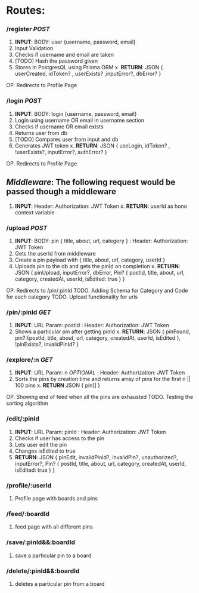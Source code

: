 # **Routes:** 

### /register _POST_
1. **INPUT**: BODY: user {username, password, email}
2. Input Validation
3. Checks if username and email are taken
4. [TODO] Hash the password given
5. Stores in PostgresQL using Prisma ORM 
x. **RETURN**: JSON { userCreated, idToken? , userExists? ,inputError?, dbError? }  

OP. Redirects to Profile Page

### /login _POST_
1. **INPUT**: BODY: login {username, password, email}
2. Login using username OR email in username section
3. Checks if username OR email exists
4. Returns user from db
5. [TODO] Compares user from input and db
6. Generates JWT token
x. **RETURN**: JSON {  useLogin, idToken? , !userExists?, inputError?, authError? }  

OP. Redirects to Profile Page

## *Middleware*: **The following request would be passed though a middleware**
1. **INPUT**: Header: Authorization: JWT Token
x. **RETURN**: userId as hono context variable

### /upload _POST_
1. **INPUT**: BODY: pin { title, about, url, category }
            : Header: Authorization: JWT Token
2. Gets the userId from middleware 
3. Create a pin payload with { title, about, url, category, userId }
3. Uploads pin to the db and gets the pinId on completion
x. **RETURN**: JSON { pinUpload, inputError?, dbError,  Pin? { postId, title, about, url, category, createdAt, userId, isEdited: true } }

OP. Redirects to /pin/:pinId
TODO. Adding Schema for Category and Code for each category
TODO. Upload functionality for urls

### /pin/:pinId _GET_
1. **INPUT**: URL Param: postId
            : Header: Authorization: JWT Token
2. Shows a particular pin after getting pinId
x. **RETURN**: JSON { pinFound, pin?:{postId, title, about, url, category, createdAt, userId, isEdited }, !pinExists?, invalidPinId? }

### /explore/:n _GET_
1. **INPUT**: URL Param: n _OPTIONAL_
            : Header: Authorization: JWT Token
2. Sorts the pins by creation time and returns array of pins for the first n || 100 pins
x. **RETURN** JSON { pin[] }

OP. Showing end of feed when all the pins are exhausted
TODO. Testing the sorting algorithm

### /edit/:pinId
1. **INPUT**: URL Param: pinId
            : Header: Authorization: JWT Token
2. Checks if user has access to the pin
3. Lets user edit the pin
4. Changes isEdited to true
5. **RETURN**: JSON { pinEdit, invalidPinId?, invalidPin?, unauthorized?, inputError?, Pin? { postId, title, about, url, category, createdAt, userId, isEdited: true } } 

### /profile/:userId
1. Profile page with boards and pins

### /feed/:boardId
1. feed page with all different pins

### /save/:pinId&&:boardId
1. save a particular pin to a board

### /delete/:pinId&&:boardId
1. deletes a particular pin from a board